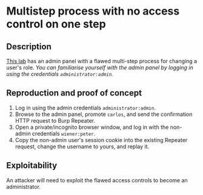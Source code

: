# Multistep process with no access control on one step

## Description

[This lab](https://portswigger.net/web-security/access-control/lab-multi-step-process-with-no-access-control-on-one-step) has an admin panel with a flawed multi-step process for changing a user's role. _You can familiarise yourself with the admin panel by logging in using the credentials `administrator:admin`._ 

## Reproduction and proof of concept

1. Log in using the admin credentials `administrator:admin`.
2. Browse to the admin panel, promote `carlos`, and send the confirmation HTTP request to Burp Repeater.
3. Open a private/incognito browser window, and log in with the non-admin credentials `wiener:peter`.
4. Copy the non-admin user's session cookie into the existing Repeater request, change the username to yours, and replay it.

## Exploitability

An attacker will need to exploit the flawed access controls to become an administrator. 
